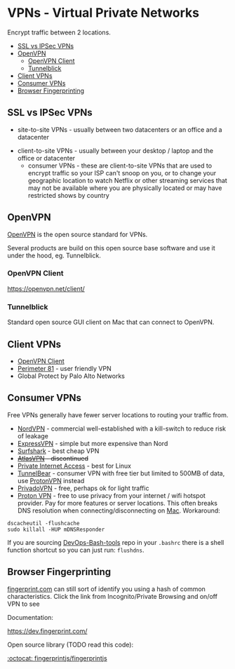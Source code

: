 # VPNs - Virtual Private Networks

Encrypt traffic between 2 locations.

<!-- INDEX_START -->

- [SSL vs IPSec VPNs](#ssl-vs-ipsec-vpns)
- [OpenVPN](#openvpn)
  - [OpenVPN Client](#openvpn-client)
  - [Tunnelblick](#tunnelblick)
- [Client VPNs](#client-vpns)
- [Consumer VPNs](#consumer-vpns)
- [Browser Fingerprinting](#browser-fingerprinting)

<!-- INDEX_END -->

## SSL vs IPSec VPNs

- site-to-site VPNs - usually between two datacenters or an office and a datacenter

<!-- -->

- client-to-site VPNs - usually between your desktop / laptop and the office or datacenter
  - consumer VPNs - these are client-to-site VPNs that are used to encrypt traffic so your ISP can't snoop on you, or to change your geographic location to watch Netflix or other streaming services that may not be available where you are physically located or may have restricted shows by country

## OpenVPN

[OpenVPN](https://openvpn.net/) is the open source standard for VPNs.

Several products are build on this open source base software and use it under the hood, eg. Tunnelblick.

### OpenVPN Client

<https://openvpn.net/client/>

### Tunnelblick

Standard open source GUI client on Mac that can connect to OpenVPN.

## Client VPNs

- [OpenVPN Client](https://openvpn.net/client/)
- [Perimeter 81](https://www.perimeter81.com/) - user friendly VPN
- Global Protect by Palo Alto Networks

## Consumer VPNs

Free VPNs generally have fewer server locations to routing your traffic from.

- [NordVPN](https://nordvpn.com/) - commercial well-established with a kill-switch to reduce risk of leakage
- [ExpressVPN](https://www.expressvpn.com/) - simple but more expensive than Nord
- [Surfshark](https://surfshark.com) - best cheap VPN
- ~~[AtlasVPN](https://atlasvpn.com/) - discontinued~~
- [Private Internet Access](https://privateinternetaccess.com) - best for Linux
- [TunnelBear](https://www.tunnelbear.com/) - consumer VPN with free tier but limited to 500MB of data, use
  [ProtonVPN](https://protonvpn.com/) instead
- [PrivadoVPN](https://privadovpn.com) - free, perhaps ok for light traffic
- [Proton VPN](https://protonvpn.com/) - free to use privacy from your internet / wifi hotspot provider.
  Pay for more features or server locations.
  This often breaks DNS resolution when connecting/disconnecting on [Mac](mac.md).
  Workaround:

```shell
dscacheutil -flushcache
sudo killall -HUP mDNSResponder
```

If you are sourcing [DevOps-Bash-tools](devops-bash-tools.md) repo in your `.bashrc` there is a shell function
shortcut so you can just run: `flushdns`.

## Browser Fingerprinting

[fingerprint.com](https://fingerprint.com/) can still sort of identify you using a hash of common characteristics.
Click the link from Incognito/Private Browsing and on/off VPN to see

Documentation:

<https://dev.fingerprint.com/>

Open source library (TODO read this code):

[:octocat: fingerprintjs/fingerprintjs](https://github.com/fingerprintjs/fingerprintjs)
